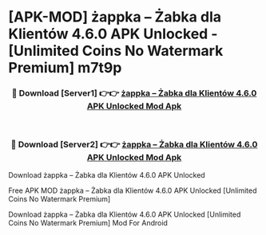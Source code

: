 # [APK-MOD] żappka – Żabka dla Klientów 4.6.0 APK Unlocked - [Unlimited Coins No Watermark Premium] m7t9p



<div align="center">
<h3>🔴 Download [Server1] 👉👉 <a href="https://momento.my/?title=żappka_–_Żabka_dla_Klientów_4.6.0_APK_Unlocked">żappka – Żabka dla Klientów 4.6.0 APK Unlocked Mod Apk</a></h3><br>

<h3>🔴 Download [Server2] 👉👉 <a href="https://momento.my/?title=żappka_–_Żabka_dla_Klientów_4.6.0_APK_Unlocked">żappka – Żabka dla Klientów 4.6.0 APK Unlocked Mod Apk</a></h3>
</div>



Download żappka – Żabka dla Klientów 4.6.0 APK Unlocked 

Free APK MOD żappka – Żabka dla Klientów 4.6.0 APK Unlocked [Unlimited Coins No Watermark Premium]

Download żappka – Żabka dla Klientów 4.6.0 APK Unlocked [Unlimited Coins No Watermark Premium] Mod For Android
